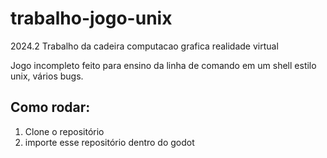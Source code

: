# trabalho-jogo-unix
2024.2 Trabalho da cadeira computacao grafica realidade virtual

Jogo incompleto feito para ensino da linha de comando em um shell estilo unix, vários bugs.

## Como rodar:
1. Clone o repositório
2. importe esse repositório dentro do godot
